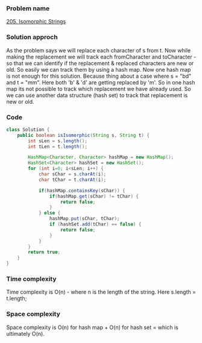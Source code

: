 ### Problem name
[205. Isomorphic Strings](https://leetcode.com/problems/isomorphic-strings/description/)


### Solution approch
As the problem says we will replace each character of s from t. Now while making the replacement we will track each fromCharacter and toCharacter - so that we can identify if the replacement & replaced characters are new or old. So easily we can track them by using a hash map. Now one hash map is not enough for this solution. Because thing about a case where s = "bd" and t = "mm". Here both 'b' & 'd' are getting replaced by 'm'. So in one hash map its not possible to track which replacement we have already used. So we can use another data structure (hash set) to track that replacement is new or old.


### Code
```java
class Solution {
    public boolean isIsomorphic(String s, String t) {
        int sLen = s.length();
        int tLen = t.length();

        HashMap<Character, Character> hashMap = new HashMap();
        HashSet<Character> hashSet = new HashSet();
        for (int i=0; i<sLen; i++) {
            char sChar = s.charAt(i);
            char tChar = t.charAt(i);

            if(hashMap.containsKey(sChar)) {
                if(hashMap.get(sChar) != tChar) {
                    return false;
                }
            } else {
                hashMap.put(sChar, tChar);
                if (hashSet.add(tChar) == false) {
                    return false;
                }
            }
        }
        return true;
    }
}
```


### Time complexity
Time complexity is O(n) - where n is the length of the string. Here s.length = t.length;


### Space complexity
Space complexity is O(n) for hash map + O(n) for hash set = which is ultimately O(n).